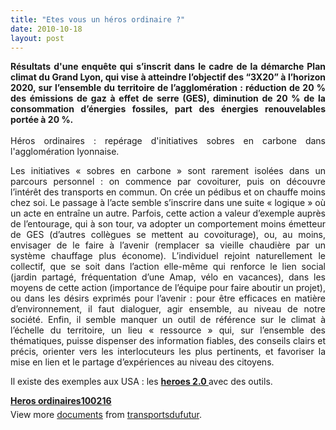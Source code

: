 ```yaml
---
title: "Etes vous un héros ordinaire ?"
date: 2010-10-18
layout: post
---
```


<p style="text-align: justify"><strong>Résultats d'une enquête qui s’inscrit dans le cadre de la démarche Plan climat du Grand Lyon, qui vise à atteindre l’objectif des “3X20” à l’horizon 2020, sur l’ensemble du territoire de l’agglomération : réduction de 20 % des émissions de gaz à effet de serre (GES), diminution de 20 % de la consommation d’énergies fossiles, part des énergies renouvelables portée à 20 %.</strong><br /><br />Héros ordinaires : repérage d'initiatives sobres en carbone dans l'agglomération lyonnaise.</p> <p style="text-align: justify">Les initiatives « sobres en carbone » sont rarement isolées dans un parcours personnel : on commence par covoiturer, puis on découvre l’intérêt des transports en commun. On crée un pédibus et on chauffe moins chez soi. Le passage à l’acte semble s’inscrire dans une suite « logique » où un acte en entraîne un autre. Parfois, cette action a valeur d’exemple auprès de l’entourage, qui à son tour, va adopter un comportement moins émetteur de GES (d’autres collègues se mettent au covoiturage), ou, au moins, envisager de le faire à l’avenir (remplacer sa vieille chaudière par un système chauffage plus économe). L’individuel rejoint naturellement le collectif, que se soit dans l’action elle-même qui renforce le lien social (jardin partagé, fréquentation d’une Amap, vélo en vacances), dans les moyens de cette action (importance de l’équipe pour faire aboutir un projet), ou dans les désirs exprimés pour l’avenir : pour être efficaces en matière d’environnement, il faut dialoguer, agir ensemble, au niveau de notre société. Enfin, il semble manquer un outil de référence sur le climat à l’échelle du territoire, un lieu « ressource » qui, sur l’ensemble des thématiques, puisse dispenser des information fiables, des conseils clairs et précis, orienter vers les interlocuteurs les plus pertinents, et favoriser la mise en lien et le partage d’expériences au niveau des citoyens.</p> <p style="text-align: justify">Il existe des exemples aux USA : les <strong><a href="http://govfresh.com/category/gov20/gov-20-heroes/" target="_blank">heroes 2.0 </a></strong>avec des outils.</p>   <!--more-->   <div id="__ss_5477422" style="width: 477px"><strong style="margin: 12px 0 4px"><a href="http://www.slideshare.net/transportsdufutur/heros-ordinaires100216" title="Heros ordinaires100216">Heros ordinaires100216</a></strong>         <div style="padding: 5px 0 12px">View more <a href="http://www.slideshare.net/">documents</a> from <a href="http://www.slideshare.net/transportsdufutur">transportsdufutur</a>.</div> </div>